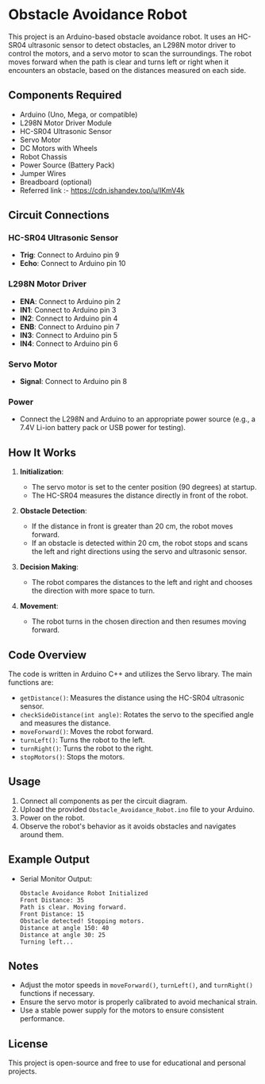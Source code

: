 # Obstacle Avoidance Robot

This project is an Arduino-based obstacle avoidance robot. It uses an HC-SR04 ultrasonic sensor to detect obstacles, an L298N motor driver to control the motors, and a servo motor to scan the surroundings. The robot moves forward when the path is clear and turns left or right when it encounters an obstacle, based on the distances measured on each side.

## Components Required

- Arduino (Uno, Mega, or compatible)
- L298N Motor Driver Module
- HC-SR04 Ultrasonic Sensor
- Servo Motor
- DC Motors with Wheels
- Robot Chassis
- Power Source (Battery Pack)
- Jumper Wires
- Breadboard (optional)
- Referred link :- https://cdn.ishandev.top/u/IKmV4k
## Circuit Connections

### HC-SR04 Ultrasonic Sensor
- **Trig**: Connect to Arduino pin 9
- **Echo**: Connect to Arduino pin 10

### L298N Motor Driver
- **ENA**: Connect to Arduino pin 2
- **IN1**: Connect to Arduino pin 3
- **IN2**: Connect to Arduino pin 4
- **ENB**: Connect to Arduino pin 7
- **IN3**: Connect to Arduino pin 5
- **IN4**: Connect to Arduino pin 6

### Servo Motor
- **Signal**: Connect to Arduino pin 8

### Power
- Connect the L298N and Arduino to an appropriate power source (e.g., a 7.4V Li-ion battery pack or USB power for testing).

## How It Works

1. **Initialization**:
   - The servo motor is set to the center position (90 degrees) at startup.
   - The HC-SR04 measures the distance directly in front of the robot.

2. **Obstacle Detection**:
   - If the distance in front is greater than 20 cm, the robot moves forward.
   - If an obstacle is detected within 20 cm, the robot stops and scans the left and right directions using the servo and ultrasonic sensor.

3. **Decision Making**:
   - The robot compares the distances to the left and right and chooses the direction with more space to turn.

4. **Movement**:
   - The robot turns in the chosen direction and then resumes moving forward.

## Code Overview

The code is written in Arduino C++ and utilizes the Servo library. The main functions are:

- `getDistance()`: Measures the distance using the HC-SR04 ultrasonic sensor.
- `checkSideDistance(int angle)`: Rotates the servo to the specified angle and measures the distance.
- `moveForward()`: Moves the robot forward.
- `turnLeft()`: Turns the robot to the left.
- `turnRight()`: Turns the robot to the right.
- `stopMotors()`: Stops the motors.

## Usage

1. Connect all components as per the circuit diagram.
2. Upload the provided `Obstacle_Avoidance_Robot.ino` file to your Arduino.
3. Power on the robot.
4. Observe the robot's behavior as it avoids obstacles and navigates around them.

## Example Output

- Serial Monitor Output:
  ```
  Obstacle Avoidance Robot Initialized
  Front Distance: 35
  Path is clear. Moving forward.
  Front Distance: 15
  Obstacle detected! Stopping motors.
  Distance at angle 150: 40
  Distance at angle 30: 25
  Turning left...
  ```

## Notes

- Adjust the motor speeds in `moveForward()`, `turnLeft()`, and `turnRight()` functions if necessary.
- Ensure the servo motor is properly calibrated to avoid mechanical strain.
- Use a stable power supply for the motors to ensure consistent performance.

## License
This project is open-source and free to use for educational and personal projects.
